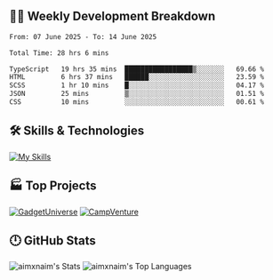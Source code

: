 

## 🧑‍💻 Weekly Development Breakdown

<!--START_SECTION:waka-->

```txt
From: 07 June 2025 - To: 14 June 2025

Total Time: 28 hrs 6 mins

TypeScript   19 hrs 35 mins  █████████████████▒░░░░░░░   69.66 %
HTML         6 hrs 37 mins   ██████░░░░░░░░░░░░░░░░░░░   23.59 %
SCSS         1 hr 10 mins    █░░░░░░░░░░░░░░░░░░░░░░░░   04.17 %
JSON         25 mins         ▒░░░░░░░░░░░░░░░░░░░░░░░░   01.51 %
CSS          10 mins         ░░░░░░░░░░░░░░░░░░░░░░░░░   00.61 %
```

<!--END_SECTION:waka-->

## 🛠️ Skills & Technologies

[![My Skills](https://skillicons.dev/icons?i=angular,react,docker,mongodb,nodejs,express,github,bootstrap,prisma,postman,postgres&perline=8)](https://skillicons.dev)

## 🏭 Top Projects

[![GadgetUniverse](https://github-readme-stats.vercel.app/api/pin/?username=aimxnaim&repo=GadgetUniverse&theme=dark)](https://github.com/aimxnaim/GadgetUniverse)
[![CampVenture](https://github-readme-stats.vercel.app/api/pin/?username=aimxnaim&repo=CampVenture&theme=dark)](https://github.com/aimxnaim/CampVenture)

## 🕛 GitHub Stats

![aimxnaim's Stats](https://github-readme-stats.vercel.app/api?username=aimxnaim&theme=tokyonight&show_icons=true&hide_border=true&count_private=true)
![aimxnaim's Top Languages](https://github-readme-stats.vercel.app/api/top-langs/?username=aimxnaim&theme=tokyonight&show_icons=true&hide_border=true&layout=compact)




